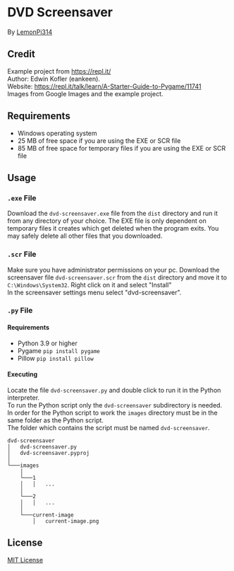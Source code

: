 # DVD Screensaver
By [LemonPi314](https://github.com/LemonPi314)
## Credit
Example project from https://repl.it/  
Author: Edwin Kofler (eankeen).  
Website: https://repl.it/talk/learn/A-Starter-Guide-to-Pygame/11741  
Images from Google Images and the example project.
## Requirements
* Windows operating system
* 25 MB of free space if you are using the EXE or SCR file
* 85 MB of free space for temporary files if you are using the EXE or SCR file
## Usage
### `.exe` File
Download the `dvd-screensaver.exe` file from the `dist` directory and run it from any directory of your choice.
The EXE file is only dependent on temporary files it creates which get deleted when the program exits.
You may safely delete all other files that you downloaded.
### `.scr` File
Make sure you have administrator permissions on your pc.
Download the screensaver file `dvd-screensaver.scr` from the `dist` directory and move it to `C:\Windows\System32`.
Right click on it and select "Install"  
In the screensaver settings menu select "dvd-screensaver".
### `.py` File
#### Requirements
* Python 3.9 or higher
* Pygame `pip install pygame`
* Pillow `pip install pillow`
#### Executing
Locate the file `dvd-screensaver.py` and double click to run it in the Python interpreter.  
To run the Python script only the `dvd-screensaver` subdirectory is needed.  
In order for the Python script to work the `images` directory must be in the same folder as the Python script.  
The folder which contains the script must be named `dvd-screensaver`.
```
dvd-screensaver
│   dvd-screensaver.py
│   dvd-screensaver.pyproj
│   
└───images
    │
    └───1
    │   │   ...
    │
    └───2
    │   │   ...
    │
    └───current-image
        │   current-image.png
```
## License
[MIT License](https://choosealicense.com/licenses/mit/)
